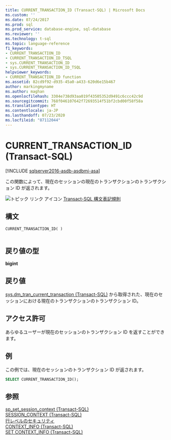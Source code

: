 ```yaml
---
title: CURRENT_TRANSACTION_ID (Transact-SQL) | Microsoft Docs
ms.custom: ''
ms.date: 07/24/2017
ms.prod: sql
ms.prod_service: database-engine, sql-database
ms.reviewer: ''
ms.technology: t-sql
ms.topic: language-reference
f1_keywords:
- CURRENT_TRANSACTION_ID
- CURRENT_TRANSACTION_ID_TSQL
- sys.CURRENT_TRANSACTION_ID
- sys.CURRENT_TRANSACTION_ID_TSQL
helpviewer_keywords:
- CURRENT_TRANSACTION_ID function
ms.assetid: 82cd9f92-d935-45a0-a433-620d6e15b467
author: markingmyname
ms.author: maghan
ms.openlocfilehash: 3304e738d93aa019f43505352d9491c6ccc42c9d
ms.sourcegitcommit: 768f046107642f72693514f51bf2cbd00f58f58a
ms.translationtype: HT
ms.contentlocale: ja-JP
ms.lasthandoff: 07/23/2020
ms.locfileid: "87112044"
---
```

# <a name="current_transaction_id-transact-sql"></a>CURRENT_TRANSACTION_ID (Transact-SQL)
[!INCLUDE [sqlserver2016-asdb-asdbmi-asa](../../includes/applies-to-version/sqlserver2016-asdb-asdbmi-asa.md)]

この関数によって、現在のセッションの現在のトランザクションのトランザクション ID が返されます。
  
![トピック リンク アイコン](../../database-engine/configure-windows/media/topic-link.gif "トピック リンク アイコン") [Transact-SQL 構文表記規則](../../t-sql/language-elements/transact-sql-syntax-conventions-transact-sql.md)
  
## <a name="syntax"></a>構文  
  
```sql
CURRENT_TRANSACTION_ID( )  
  
```  

## <a name="return-types"></a>戻り値の型

**bigint**
  
## <a name="return-value"></a>戻り値  
[sys.dm_tran_current_transaction &#40;Transact-SQL&#41;](../../relational-databases/system-dynamic-management-views/sys-dm-tran-current-transaction-transact-sql.md) から取得された、現在のセッションにおける現在のトランザクションのトランザクション ID。
  
## <a name="permissions"></a>アクセス許可  
あらゆるユーザーが現在のセッションのトランザクション ID を返すことができます。
  
## <a name="examples"></a>例  
この例では、現在のセッションのトランザクション ID が返されます。
  
```sql
SELECT CURRENT_TRANSACTION_ID();  
```  
  
## <a name="see-also"></a>参照
[sp_set_session_context &#40;Transact-SQL&#41;](../../relational-databases/system-stored-procedures/sp-set-session-context-transact-sql.md)  
[SESSION_CONTEXT &#40;Transact-SQL&#41;](../../t-sql/functions/session-context-transact-sql.md)  
[行レベルのセキュリティ](../../relational-databases/security/row-level-security.md)  
[CONTEXT_INFO &#40;Transact-SQL&#41;](../../t-sql/functions/context-info-transact-sql.md)  
[SET CONTEXT_INFO &#40;Transact-SQL&#41;](../../t-sql/statements/set-context-info-transact-sql.md)
  
  
